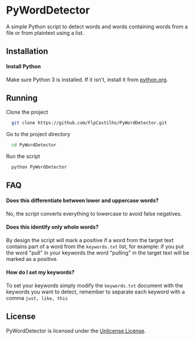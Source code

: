 
# PyWordDetector

A simple Python script to detect words and words containing words from a file or from plaintext using a list.

## Installation

#### Install Python

Make sure Python 3 is installed. If it isn't, install it from [python.org](https://www.python.org/).
## Running

Clone the project

```bash
  git clone https://github.com/FlpCastilho/PyWordDetector.git
```

Go to the project directory

```bash
  cd PyWordDetector
```

Run the script

```bash
  python PyWordDetector
```
## FAQ

#### Does this differentiate between lower and uppercase words?

No, the script converts everything to lowercase to avoid false negatives.

#### Does this identify only whole words?

By design the script will mark a positive if a word from the target text contains part of a word from the ```keywords.txt``` list, for example: if you put the word "pull" in your keywords the word "pulling" in the target text will be marked as a positive.

#### How do I set my keywords?

To set your keywords simply modify the ```keywords.txt``` document with the keywords you want to detect, remember to separate each keyword with a comma ```just, like, this```

## License

PyWordDetector is licensed under the [Unlicense License](https://unlicense.org/).
